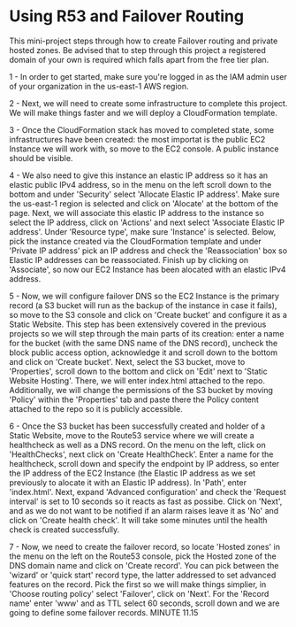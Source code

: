 # Using R53 and Failover Routing

This mini-project steps through how to create Failover routing and private hosted zones. Be advised that to step through this project a registered domain of your own is required which falls apart from the free tier plan. <br/>

1 - In order to get started, make sure you're logged in as the IAM admin user of your organization in the us-east-1 AWS region. <br/>

2 - Next, we will need to create some infrastructure to complete this project. We will make things faster and we will deploy a CloudFormation template. <br/>

3 - Once the CloudFormation stack has moved to completed state, some infrastructures have been created: the most importat is the public EC2 Instance we will work with, so move to the EC2 console. A public instance should be visible. <br/>

4 - We also need to give this instance an elastic IP address so it has an elastic public IPv4 address, so in the menu on the left scroll down to the bottom and under 'Security' select 'Allocate Elastic IP address'. Make sure the us-east-1 region is selected and click on 'Alocate' at the bottom of the page. Next, we will associate this elastic IP address to the instance so select the IP address, click on 'Actions' and next select 'Associate Elastic IP address'. Under 'Resource type', make sure 'Instance' is selected. Below, pick the instance created via the CloudFormation template and under 'Private IP address' pick an IP address and check the 'Reassociation' box so Elastic IP addresses can be reassociated. Finish up by clicking on 'Associate', so now our EC2 Instance has been alocated with an elastic IPv4 address. <br/>

5 - Now, we will configure failover DNS so the EC2 Instance is the primary record (a S3 bucket will run as the backup of the instance in case it fails), so move to the S3 console and click on 'Create bucket' and configure it as a Static Website. This step has been extensively covered in the previous projects so we will step through the main parts of its creation: enter a name for the bucket (with the same DNS name of the DNS record), uncheck the block public access option, acknowledge it and scroll down to the bottom and click on 'Create bucket'. Next, select the S3 bucket, move to 'Properties', scroll down to the bottom and click on 'Edit' next to 'Static Website Hosting'. There, we will enter index.html attached to the repo. Additionally, we will change the permissions of the S3 bucket by moving 'Policy' within the 'Properties' tab and paste there the Policy content attached to the repo so it is publicly accessible. <br/>

6 - Once the S3 bucket has been successfully created and holder of a Static Website, move to the Route53 service where we will create a healthcheck as well as a DNS record. On the menu on the left, click on 'HealthChecks', next click on 'Create HealthCheck'. Enter a name for the healthcheck, scroll down and specify the endpoint by IP address, so enter the IP address of the EC2 Instance (the Elastic IP address as we set previously to alocate it with an Elastic IP address). In 'Path', enter 'index.html'. Next, expand 'Advanced configuration' and check the 'Request interval' is set to 10 seconds so it reacts as fast as possibe. Click on 'Next', and as we do not want to be notified if an alarm raises leave it as 'No' and click on 'Create health check'. It will take some minutes until the health check is created successfully. <br/>

7 - Now, we need to create the failover record, so locate 'Hosted zones' in the menu on the left on the Route53 console, pick the Hosted zone of the DNS domain name and click on 'Create record'. You can pick between the 'wizard' or 'quick start' record type, the latter addressed to set advanced features on the record. Pick the first so we will make things simplier, in 'Choose routing policy' select 'Failover', click on 'Next'. For the 'Record name' enter 'www' and as TTL select 60 seconds, scroll down and we are going to define some failover records. MINUTE 11.15

